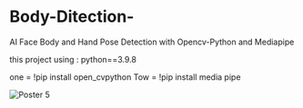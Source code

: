 # Body-Ditection-
AI Face Body and Hand Pose Detection with Opencv-Python and Mediapipe 

this project using : python==3.9.8 

one = !pip install open_cvpython 
Tow = !pip install media pipe 

![Poster 5 ](https://user-images.githubusercontent.com/93470832/156921164-0a98332c-dfd3-4f08-84b0-7caf13dfc258.png)
